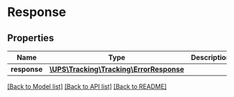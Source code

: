 # Response

## Properties
Name | Type | Description | Notes
------------ | ------------- | ------------- | -------------
**response** | [**\UPS\Tracking\Tracking\ErrorResponse**](ErrorResponse.md) |  | [optional] 

[[Back to Model list]](../../README.md#documentation-for-models) [[Back to API list]](../../README.md#documentation-for-api-endpoints) [[Back to README]](../../README.md)

